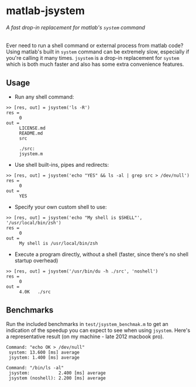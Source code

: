 # matlab-jsystem
###### A fast drop-in replacement for matlab's `system` command

Ever need to run a shell command or external process from matlab code?
Using matlab's built in `system` command can be extremely slow, especially if you're calling it many times.
`jsystem` is a drop-in replacement for `system` which is both much faster and also has some extra convenience features.

## Usage
- Run any shell command:
```
>> [res, out] = jsystem('ls -R')
res =
     0
out =
     LICENSE.md
     README.md
     src

     ./src:
     jsystem.m
```
- Use shell built-ins, pipes and redirects:
```
>> [res, out] = jsystem('echo "YES" && ls -al | grep src > /dev/null')
res =
     0
out =
     YES
```
- Specify your own custom shell to use:
```
>> [res, out] = jsystem('echo "My shell is $SHELL"', '/usr/local/bin/zsh')
res =
     0
out =
     My shell is /usr/local/bin/zsh
```
- Execute a program directly, without a shell (faster, since there's no shell startup overhead)
```
>> [res, out] = jsystem('/usr/bin/du -h ./src', 'noshell')
res =
     0
out =
     4.0K   ./src
```

## Benchmarks
Run the included benchmarks in `test/jsystem_benchmak.m` to get an indication of the speedup you can expect to see when using `jsystem`.
Here's a representative result (on my machine - late 2012 macbook pro).
```
Command: "echo OK > /dev/null"
 system: 13.600 [ms] average
 jsystem: 1.400 [ms] average

Command: "/bin/ls -al"
 jsystem:           2.400 [ms] average
 jsystem (noshell): 2.200 [ms] average

```
